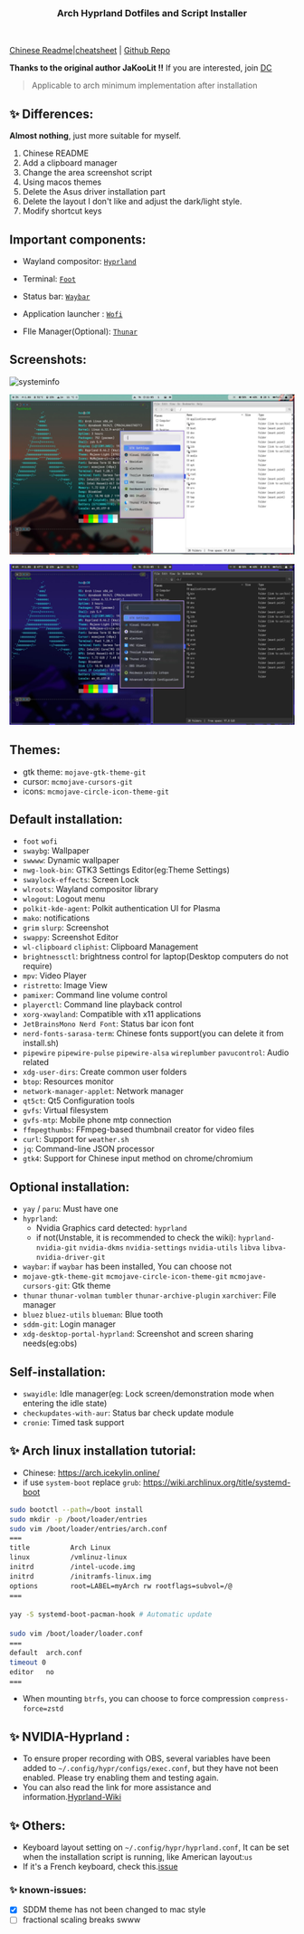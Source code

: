 <br>
<h3 align = "center"> Arch Hyprland Dotfiles and Script Installer </h3>
<br>

[Chinese Readme](README.md)|[cheatsheet](docs/cheatsheet_en.md) | [Github Repo](https://github.com/jqtmviyu/Hyprland-v2.1/tree/personal)


**Thanks to the original author JaKooLit !!**
If you are interested, join [DC](https://discord.gg/V2SJ92vbEN)

> Applicable to arch minimum implementation after installation

## ✨ Differences:

**Almost nothing**, just more suitable for myself.

1. Chinese README
1. Add a clipboard manager
1. Change the area screenshot script
1. Using macos themes
1. Delete the Asus driver installation part
1. Delete the layout I don't like and adjust the dark/light style.
1. Modify shortcut keys

## Important components:

- Wayland compositor: [`Hyprland`](https://github.com/hyprwm/Hyprland)
 
- Terminal: [`Foot`](https://github.com/r-c-f/foot)
 
- Status bar: [`Waybar`](https://github.com/Alexays/Waybar)
 
- Application launcher : [`Wofi`](https://hg.sr.ht/~scoopta/wofi)

- FIle Manager(Optional): [`Thunar`](https://docs.xfce.org/xfce/thunar/start)

## Screenshots:

![systeminfo](/static/screenshots/systeminfo.png)

![light-mode](/static/screenshots/light-mode.png)

![dark-mode](/static/screenshots/dark-mode.png)

## Themes:
-  gtk theme: `mojave-gtk-theme-git`
-  cursor: `mcmojave-cursors-git`
-  icons: `mcmojave-circle-icon-theme-git`

## Default installation:
- `foot` `wofi`
- `swaybg`: Wallpaper
- `swwww`: Dynamic wallpaper
- `nwg-look-bin`:  GTK3 Settings Editor(eg:Theme Settings)
- `swaylock-effects`: Screen Lock
- `wlroots`: Wayland compositor library
- `wlogout`: Logout menu
- `polkit-kde-agent`: Polkit authentication UI for Plasma
- `mako`: notifications
- `grim` `slurp`: Screenshot
- `swappy`: Screenshot Editor
- `wl-clipboard` `cliphist`: Clipboard Management
- `brightnessctl`: brightness control for laptop(Desktop computers do not require)
- `mpv`: Video Player
- `ristretto`: Image View
- `pamixer`: Command line volume control
- `playerctl`: Command line playback control
- `xorg-xwayland`: Compatible with x11 applications
- `JetBrainsMono Nerd Font`: Status bar icon font
- `nerd-fonts-sarasa-term`: Chinese fonts support(you can delete it from install.sh)
- `pipewire` `pipewire-pulse` `pipewire-alsa` `wireplumber` `pavucontrol`: Audio related
- `xdg-user-dirs`: Create common user folders
- `btop`: Resources monitor
- `network-manager-applet`: Network manager
- `qt5ct`: Qt5 Configuration tools
- `gvfs`: Virtual filesystem
- `gvfs-mtp`: Mobile phone mtp connection
- `ffmpegthumbs`: FFmpeg-based thumbnail creator for video files
- `curl`: Support for `weather.sh`
- `jq`: Command-line JSON processor
- `gtk4`: Support for Chinese input method on chrome/chromium 

## Optional installation:

- `yay` / `paru`: Must have one
- `hyprland`: 
    - Nvidia Graphics card detected: `hyprland`
    - if not(Unstable, it is recommended to check the wiki): `hyprland-nvidia-git` `nvidia-dkms` `nvidia-settings` `nvidia-utils` `libva` `libva-nvidia-driver-git`
- `waybar`: if `waybar` has been installed, You can choose not
- `mojave-gtk-theme-git` `mcmojave-circle-icon-theme-git` `mcmojave-cursors-git`: Gtk theme
- `thunar` `thunar-volman` `tumbler` `thunar-archive-plugin` `xarchiver`: File manager
- `bluez` `bluez-utils` `blueman`: Blue tooth
- `sddm-git`: Login manager
- `xdg-desktop-portal-hyprland`: Screenshot and screen sharing needs(eg:obs)

## Self-installation:

- `swayidle`: Idle manager(eg: Lock screen/demonstration mode when entering the idle state)
- `checkupdates-with-aur`: Status bar check update module
- `cronie`: Timed task support

## ✨ Arch linux installation tutorial:
- Chinese: https://arch.icekylin.online/
- if use `system-boot` replace `grub`: https://wiki.archlinux.org/title/systemd-boot

```sh
sudo bootctl --path=/boot install
sudo mkdir -p /boot/loader/entries
sudo vim /boot/loader/entries/arch.conf
===
title          Arch Linux
linux          /vmlinuz-linux
initrd         /intel-ucode.img
initrd         /initramfs-linux.img
options        root=LABEL=myArch rw rootflags=subvol=/@
===

yay -S systemd-boot-pacman-hook # Automatic update

sudo vim /boot/loader/loader.conf
===
default  arch.conf
timeout 0
editor   no
===
```

- When mounting `btrfs`, you can choose to force compression `compress-force=zstd`


## ✨ NVIDIA-Hyprland :
- To ensure proper recording with OBS, several variables have been added to `~/.config/hypr/configs/exec.conf`, but they have not been enabled. Please try enabling them and testing again.
- You can also read the link for more assistance and information.[Hyprland-Wiki](https://wiki.hyprland.org/)

## ✨ Others: 
- Keyboard layout setting on `~/.config/hypr/hyprland.conf`, It can be set when the installation script is running, like American layout:`us`
- If it's a French keyboard, check this.[issue](https://github.com/swaywm/sway/issues/1460?fbclid=IwAR1C8VcY_wWbGhXvT-5ApjJCQuJoJzhOVor6o5fdn0Nj1c6bD9JXoQAPQIg)

### ✨ known-issues:
- [x] SDDM theme has not been changed to mac style
- [ ] fractional scaling breaks swww
